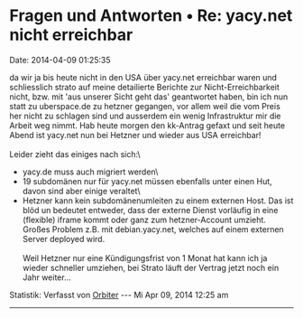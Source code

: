 Fragen und Antworten • Re: yacy.net nicht erreichbar
====================================================

Date: 2014-04-09 01:25:35

da wir ja bis heute nicht in den USA über yacy.net erreichbar waren und
schliesslich strato auf meine detailierte Berichte zur
Nicht-Erreichbarkeit nicht, bzw. mit \'aus unserer Sicht geht das\'
geantwortet haben, bin ich nun statt zu uberspace.de zu hetzner
gegangen, vor allem weil die vom Preis her nicht zu schlagen sind und
ausserdem ein wenig Infrastruktur mir die Arbeit weg nimmt. Hab heute
morgen den kk-Antrag gefaxt und seit heute Abend ist yacy.net nun bei
Hetzner und wieder aus USA erreichbar!\
\
Leider zieht das einiges nach sich:\
- yacy.de muss auch migriert werden\
- 19 subdomänen nur für yacy.net müssen ebenfalls unter einen Hut, davon
sind aber einige veraltet\
- Hetzner kann kein subdomänenumleiten zu einem externen Host. Das ist
blöd un bedeutet entweder, dass der externe Dienst vorläufig in eine
(flexible) iframe kommt oder ganz zum hetzner-Account umzieht. Großes
Problem z.B. mit debian.yacy.net, welches auf einem externen Server
deployed wird.\
\
Weil Hetzner nur eine Kündigungsfrist von 1 Monat hat kann ich ja wieder
schneller umziehen, bei Strato läuft der Vertrag jetzt noch ein Jahr
weiter\...

Statistik: Verfasst von
[Orbiter](http://forum.yacy-websuche.de/memberlist.php?mode=viewprofile&u=2)
--- Mi Apr 09, 2014 12:25 am

------------------------------------------------------------------------
